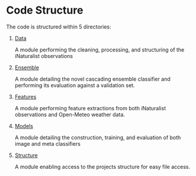 # Code Structure
The code is structured within 5 directories:

1. [Data](src/data.md)

    A module performing the cleaning, processing, and structuring of the iNaturalist observations

2. [Ensemble](src/ensemble.md)

    A module detailing the novel cascading ensemble classifier and performing its evaluation against a validation set.

3. [Features](src/features.md)

    A module performing feature extractions from both iNaturalist observations and Open-Meteo weather data.

4. [Models](src/models.md)

    A module detailing the construction, training, and evaluation of both image and meta classifiers

5. [Structure](src/configuration.md)

    A module enabling access to the projects structure for easy file access.
